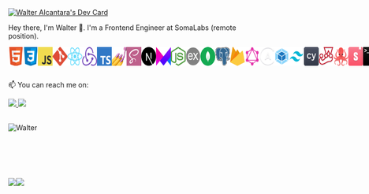 <div align="left">
  <a href="https://app.daily.dev/walteralcantara" target="_blank">
    <a href="https://app.daily.dev/walteralcantara"><img src="https://api.daily.dev/devcards/v2/8vWxv5_tfP.png?r=7kd&type=default" width="356" alt="Walter Alcantara's Dev Card"/></a>
  </a>
  
  <p> Hey there, I'm Walter 👋. I'm a Frontend Engineer at SomaLabs (remote position).</p>
</div>
  
<div style="display:flex;" >
  <img width="30" src="/assets/html.png">
  <img width="30" src="/assets/css.png">
  <img width="30" src="/assets/javascript.png">
  <img width="30" src="/assets/git.png">
  <img width="30" src="/assets/react.png">
  <img width="30" src="/assets/redux.png">
  <img width="30" src="/assets/typescript.png">
  <img width="30" src="/assets/styled-components.png">
  <img width="30" src="/assets/sass.png">
  <img width="30" src="/assets/next.png">
  <img width="30" src="/assets/framer.png">
  <img width="30" src="/assets/nodejs.png">
  <img width="30" src="/assets/expressjs.png">
  <img width="30" src="/assets/mongodb.png">
  <img width="30" src="/assets/postgresql.png">
  <img width="30" src="/assets/firebase.png">
  <img width="30" src="/assets/graphql.png">
  <img width="30" src="/assets/apollo.png">
  <img width="30" src="/assets/webpack.png">
  <img width="30" src="/assets/tailwind.png">
  <img width="30" src="/assets/cypress.png">
  <img width="30" src="/assets/jest.png">
  <img width="30" src="/assets/rtl.png">
  <img width="30" src="/assets/storybook.png">  
  <img width="30" src="/assets/terminal.png">
  <img width="30" src="/assets/linux.png">
  <img width="30" src="/assets/figma.png">
  <img width="30" src="/assets/npm.png">
  <img width="30" src="/assets/yarn.png">
</div>

##
<p>📫 You can reach me on:</p>
<div>
  <a href="https://www.linkedin.com/in/walteralcantara/" target="_blank">
    <img src="https://img.shields.io/badge/-LinkedIn-%230077B5?style=for-the-badge&logo=linkedin&logoColor=white" target="_blank">
  </a> 
  <a href="mailto:waltermalcantara@gmail.com">
    <img src="https://img.shields.io/badge/-Gmail-%23333?style=for-the-badge&logo=gmail&logoColor=white" target="_blank">
  </a>
  
  <br />
  <br />
  
  ![Walter](https://komarev.com/ghpvc/?username=walteralcantara&color=blueviolet)
</div>

<br />
<br />
<br />


##
<div style="display: flex;" align="center">
  <img height="180em" src="https://github-readme-stats.vercel.app/api?username=walteralcantara&theme=dracula&show_icons=true&include_all_commits=true&count_private=true" />
  <img height="180em" src="https://github-readme-stats.vercel.app/api/top-langs/?username=walteralcantara&langs_count=16&exclude_repo=caravan,spider-man-miles-morales&layout=compact&theme=dracula" />
</div>
